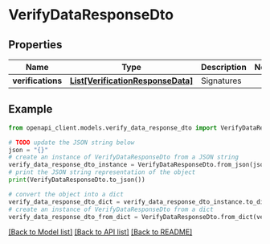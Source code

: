 # VerifyDataResponseDto


## Properties

Name | Type | Description | Notes
------------ | ------------- | ------------- | -------------
**verifications** | [**List[VerificationResponseData]**](VerificationResponseData.md) | Signatures | 

## Example

```python
from openapi_client.models.verify_data_response_dto import VerifyDataResponseDto

# TODO update the JSON string below
json = "{}"
# create an instance of VerifyDataResponseDto from a JSON string
verify_data_response_dto_instance = VerifyDataResponseDto.from_json(json)
# print the JSON string representation of the object
print(VerifyDataResponseDto.to_json())

# convert the object into a dict
verify_data_response_dto_dict = verify_data_response_dto_instance.to_dict()
# create an instance of VerifyDataResponseDto from a dict
verify_data_response_dto_from_dict = VerifyDataResponseDto.from_dict(verify_data_response_dto_dict)
```
[[Back to Model list]](../README.md#documentation-for-models) [[Back to API list]](../README.md#documentation-for-api-endpoints) [[Back to README]](../README.md)


